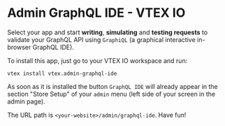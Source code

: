   # Admin GraphQL IDE - VTEX IO

  Select your app and start **writing**, **simulating** and **testing requests** to validate your GraphQL API using `GraphiQL` (a graphical interactive in-browser GraphQL IDE).

  To install this app, just go to your VTEX IO workspace and run:
  
  ```
  vtex install vtex.admin-graphql-ide
  ```
  
  As soon as it is installed the button `GraphQL IDE` will already appear in the section "Store Setup" of your `admin` menu (left side of your screen in the admin page). 
  
  The URL path is `<your-website>/admin/graphql-ide`. Have fun!